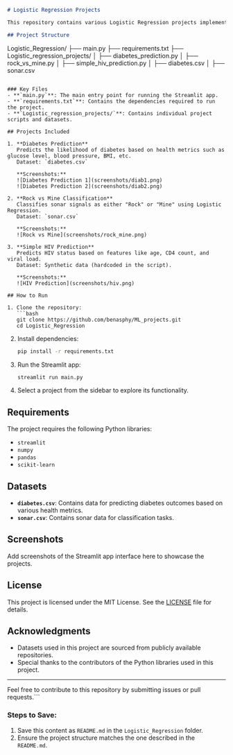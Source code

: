 ```markdown
# Logistic Regression Projects

This repository contains various Logistic Regression projects implemented in Python. Each project demonstrates the application of Logistic Regression to solve real-world problems using datasets.

## Project Structure

```
Logistic_Regression/
├── main.py
├── requirements.txt
├── Logistic_regression_projects/
│   ├── diabetes_prediction.py
│   ├── rock_vs_mine.py
│   ├── simple_hiv_prediction.py
│   ├── diabetes.csv
│   ├── sonar.csv
```

### Key Files
- **`main.py`**: The main entry point for running the Streamlit app.
- **`requirements.txt`**: Contains the dependencies required to run the project.
- **`Logistic_regression_projects/`**: Contains individual project scripts and datasets.

## Projects Included

1. **Diabetes Prediction**  
   Predicts the likelihood of diabetes based on health metrics such as glucose level, blood pressure, BMI, etc.  
   Dataset: `diabetes.csv`

   **Screenshots:**
   ![Diabetes Prediction 1](screenshots/diab1.png)
   ![Diabetes Prediction 2](screenshots/diab2.png)

2. **Rock vs Mine Classification**  
   Classifies sonar signals as either "Rock" or "Mine" using Logistic Regression.  
   Dataset: `sonar.csv`

   **Screenshots:**
   ![Rock vs Mine](screenshots/rock_mine.png)

3. **Simple HIV Prediction**  
   Predicts HIV status based on features like age, CD4 count, and viral load.  
   Dataset: Synthetic data (hardcoded in the script).

   **Screenshots:**
   ![HIV Prediction](screenshots/hiv.png)

## How to Run

1. Clone the repository:
   ```bash
   git clone https://github.com/benasphy/ML_projects.git
   cd Logistic_Regression
   ```

2. Install dependencies:
   ```bash
   pip install -r requirements.txt
   ```

3. Run the Streamlit app:
   ```bash
   streamlit run main.py
   ```

4. Select a project from the sidebar to explore its functionality.

## Requirements

The project requires the following Python libraries:
- `streamlit`
- `numpy`
- `pandas`
- `scikit-learn`

## Datasets

- **`diabetes.csv`**: Contains data for predicting diabetes outcomes based on various health metrics.
- **`sonar.csv`**: Contains sonar data for classification tasks.

## Screenshots

Add screenshots of the Streamlit app interface here to showcase the projects.

## License

This project is licensed under the MIT License. See the [LICENSE](LICENSE) file for details.

## Acknowledgments

- Datasets used in this project are sourced from publicly available repositories.
- Special thanks to the contributors of the Python libraries used in this project.

---
Feel free to contribute to this repository by submitting issues or pull requests.```

### Steps to Save:
1. Save this content as `README.md` in the `Logistic_Regression` folder.
2. Ensure the project structure matches the one described in the `README.md`.
